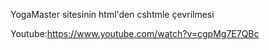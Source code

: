 YogaMaster sitesinin html'den cshtmle çevrilmesi

Youtube:https://www.youtube.com/watch?v=cgpMg7E7QBc
